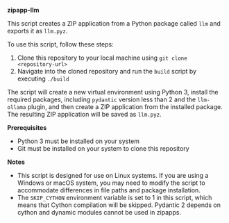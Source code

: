 **zipapp-llm**

This script creates a ZIP application from a Python package called `llm` and exports it as `llm.pyz`.

To use this script, follow these steps:

1. Clone this repository to your local machine using `git clone <repository-url>`
2. Navigate into the cloned repository and run the `build` script by executing `./build`

The script will create a new virtual environment using Python 3, install the required packages, including `pydantic` version less than 2 and the `llm-ollama` plugin, and then create a ZIP application from the installed package. The resulting ZIP application will be saved as `llm.pyz`.

**Prerequisites**

* Python 3 must be installed on your system
* Git must be installed on your system to clone this repository

**Notes**

* This script is designed for use on Linux systems. If you are using a Windows or macOS system, you may need to modify the script to accommodate differences in file paths and package installation.
* The `SKIP_CYTHON` environment variable is set to 1 in this script, which means that Cython compilation will be skipped. Pydantic 2 depends on cython and dynamic modules cannot be used in zipapps.
